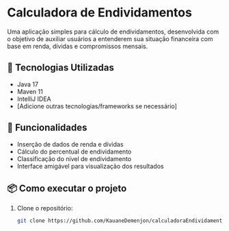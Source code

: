 # Calculadora de Endividamentos

Uma aplicação simples para cálculo de endividamentos, desenvolvida com o objetivo de auxiliar usuários a entenderem sua situação financeira com base em renda, dívidas e compromissos mensais.

## 🔧 Tecnologias Utilizadas

- Java 17
- Maven 11
- IntelliJ IDEA
- [Adicione outras tecnologias/frameworks se necessário]

## 🚀 Funcionalidades

- Inserção de dados de renda e dívidas
- Cálculo do percentual de endividamento
- Classificação do nível de endividamento
- Interface amigável para visualização dos resultados

## 📦 Como executar o projeto

1. Clone o repositório:
   ```bash
   git clone https://github.com/KauaneDemenjon/calculadoraEndividamentos.git
